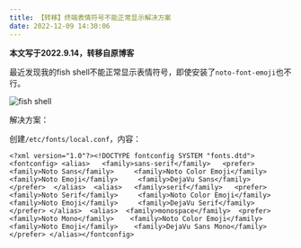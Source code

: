 ```yaml
---
title: 【转移】终端表情符号不能正常显示解决方案
date: 2022-12-09 14:30:06
---
```

**本文写于2022.9.14，转移自原博客**  

最近发现我的fish shell不能正常显示表情符号，即使安装了`noto-font-emoji`也不行。  

![fish shell](https://pic.imgdb.cn/item/6320fba816f2c2beb130ba21.png)  

解决方案：  

创建`/etc/fonts/local.conf`，内容：  

```
<?xml version="1.0"?><!DOCTYPE fontconfig SYSTEM "fonts.dtd"><fontconfig> <alias>   <family>sans-serif</family>   <prefer>     <family>Noto Sans</family>     <family>Noto Color Emoji</family>     <family>Noto Emoji</family>     <family>DejaVu Sans</family>   </prefer>  </alias>  <alias>   <family>serif</family>   <prefer>     <family>Noto Serif</family>     <family>Noto Color Emoji</family>     <family>Noto Emoji</family>     <family>DejaVu Serif</family>   </prefer> </alias>  <alias>  <family>monospace</family>  <prefer>    <family>Noto Mono</family>    <family>Noto Color Emoji</family>    <family>Noto Emoji</family>    <family>DejaVu Sans Mono</family>   </prefer> </alias></fontconfig>
```  

